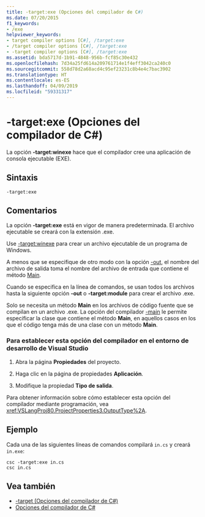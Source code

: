 ```yaml
---
title: -target:exe (Opciones del compilador de C#)
ms.date: 07/20/2015
f1_keywords:
- /exe
helpviewer_keywords:
- target compiler options [C#], /target:exe
- /target compiler options [C#], /target:exe
- -target compiler options [C#], /target:exe
ms.assetid: bda5717d-1b91-4848-956b-fcf85c30e432
ms.openlocfilehash: 7d34a25fd614a209761714e1f4eff3042ca240c0
ms.sourcegitcommit: 558d78d2a68acd4c95ef23231c8b4e4c7bac3902
ms.translationtype: HT
ms.contentlocale: es-ES
ms.lasthandoff: 04/09/2019
ms.locfileid: "59331317"
---
```

# <a name="-targetexe-c-compiler-options"></a>-target:exe (Opciones del compilador de C#)
La opción **-target:winexe** hace que el compilador cree una aplicación de consola ejecutable (EXE).  
  
## <a name="syntax"></a>Sintaxis  
  
```console  
-target:exe  
```  
  
## <a name="remarks"></a>Comentarios  
 La opción **-target:exe** está en vigor de manera predeterminada. El archivo ejecutable se creará con la extensión .exe.  
  
 Use [-target:winexe](../../../csharp/language-reference/compiler-options/target-winexe-compiler-option.md) para crear un archivo ejecutable de un programa de Windows.  
  
 A menos que se especifique de otro modo con la opción [-out](../../../csharp/language-reference/compiler-options/out-compiler-option.md), el nombre del archivo de salida toma el nombre del archivo de entrada que contiene el método [Main](../../../csharp/programming-guide/main-and-command-args/index.md).  
  
 Cuando se especifica en la línea de comandos, se usan todos los archivos hasta la siguiente opción **-out** o **-target:module** para crear el archivo .exe.  
  
 Solo se necesita un método **Main** en los archivos de código fuente que se compilan en un archivo .exe. La opción del compilador [-main](../../../csharp/language-reference/compiler-options/main-compiler-option.md) le permite especificar la clase que contiene el método **Main**, en aquellos casos en los que el código tenga más de una clase con un método **Main**.  
  
### <a name="to-set-this-compiler-option-in-the-visual-studio-development-environment"></a>Para establecer esta opción del compilador en el entorno de desarrollo de Visual Studio  
  
1. Abra la página **Propiedades** del proyecto.  
  
2. Haga clic en la página de propiedades **Aplicación**.  
  
3. Modifique la propiedad **Tipo de salida**.  
  
 Para obtener información sobre cómo establecer esta opción del compilador mediante programación, vea <xref:VSLangProj80.ProjectProperties3.OutputType%2A>.  
  
## <a name="example"></a>Ejemplo  
 Cada una de las siguientes líneas de comandos compilará `in.cs` y creará `in.exe`:  
  
```console  
csc -target:exe in.cs  
csc in.cs  
```  
  
## <a name="see-also"></a>Vea también

- [-target (Opciones del compilador de C#)](../../../csharp/language-reference/compiler-options/target-compiler-option.md)
- [Opciones del compilador de C#](../../../csharp/language-reference/compiler-options/index.md)

